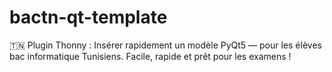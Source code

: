 # bactn-qt-template
🇹🇳 Plugin Thonny : Insérer rapidement un modèle PyQt5 — pour les élèves bac informatique Tunisiens. Facile, rapide et prêt pour les examens !
